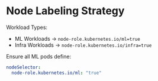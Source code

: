 # Node Labeling Strategy

Workload Types:
- ML Workloads → `node-role.kubernetes.io/ml=true`
- Infra Workloads → `node-role.kubernetes.io/infra=true`

Ensure all ML pods define:
```yaml
nodeSelector:
  node-role.kubernetes.io/ml: "true"
```
